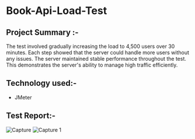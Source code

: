 # Book-Api-Load-Test

## Project Summary :-
The test involved gradually increasing the load to 4,500 users over 30 minutes. Each step showed that the server could handle more users without any issues. The server maintained stable performance throughout the test. This demonstrates the server's ability to manage high traffic efficiently.
## Technology used:-
- JMeter

## Test Report:-
![Capture](https://github.com/user-attachments/assets/26cc8eea-160b-4267-b943-4e692e53b9c8)
![Capture 1](https://github.com/user-attachments/assets/6982518e-e8e3-4f66-9485-ed46609cf71c)
